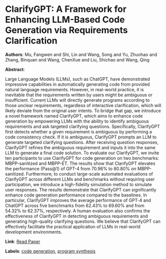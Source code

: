# ClarifyGPT: A Framework for Enhancing LLM-Based Code Generation via Requirements Clarification

**Authors**: Mu, Fangwen and Shi, Lin and Wang, Song and Yu, Zhuohao and Zhang, Binquan and Wang, ChenXue and Liu, Shichao and Wang, Qing

**Abstract**:

Large Language Models (LLMs), such as ChatGPT, have demonstrated impressive capabilities in automatically generating code from provided natural language requirements. However, in real-world practice, it is inevitable that the requirements written by users might be ambiguous or insufficient. Current LLMs will directly generate programs according to those unclear requirements, regardless of interactive clarification, which will likely deviate from the original user intents. To bridge that gap, we introduce a novel framework named ClarifyGPT, which aims to enhance code generation by empowering LLMs with the ability to identify ambiguous requirements and ask targeted clarifying questions. Specifically, ClarifyGPT first detects whether a given requirement is ambiguous by performing a code consistency check. If it is ambiguous, ClarifyGPT prompts an LLM to generate targeted clarifying questions. After receiving question responses, ClarifyGPT refines the ambiguous requirement and inputs it into the same LLM to generate a final code solution. To evaluate our ClarifyGPT, we invite ten participants to use ClarifyGPT for code generation on two benchmarks: MBPP-sanitized and MBPP-ET. The results show that ClarifyGPT elevates the performance (Pass@1) of GPT-4 from 70.96\% to 80.80\% on MBPP-sanitized. Furthermore, to conduct large-scale automated evaluations of ClarifyGPT across different LLMs and benchmarks without requiring user participation, we introduce a high-fidelity simulation method to simulate user responses. The results demonstrate that ClarifyGPT can significantly enhance code generation performance compared to the baselines. In particular, ClarifyGPT improves the average performance of GPT-4 and ChatGPT across five benchmarks from 62.43\% to 69.60\% and from 54.32\% to 62.37\%, respectively. A human evaluation also confirms the effectiveness of ClarifyGPT in detecting ambiguous requirements and generating high-quality clarifying questions. We believe that ClarifyGPT can effectively facilitate the practical application of LLMs in real-world development environments.

**Link**: [Read Paper](https://doi.org/10.1145/3660810)

**Labels**: [code generation](../../labels/code_generation.md), [program synthesis](../../labels/program_synthesis.md)
